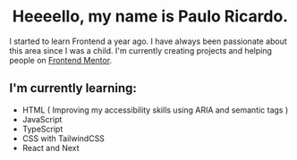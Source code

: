 <h1 align="center">Heeeello, my name is <strong>Paulo Ricardo</strong>.</h1>  
<p>I started to learn Frontend a year ago. I have always been passionate about this area since I was a child. I'm currently creating projects and helping people on <a href="https://www.frontendmentor.io/profile/pRicard0" target="_blank">Frontend Mentor<a>.</p>

<section>
  <h2>I'm currently learning:</h2>
    <ul>
      <li>HTML ( Improving my accessibility skills using ARIA and semantic tags )</li>
      <li>JavaScript</li>
      <li>TypeScript</li>
      <li>CSS with TailwindCSS</li>
      <li>React and Next</li>
    </ul>
</section>


